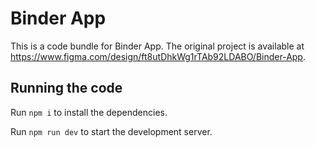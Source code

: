 
  # Binder App

  This is a code bundle for Binder App. The original project is available at https://www.figma.com/design/ft8utDhkWg1rTAb92LDABO/Binder-App.

  ## Running the code

  Run `npm i` to install the dependencies.

  Run `npm run dev` to start the development server.
  